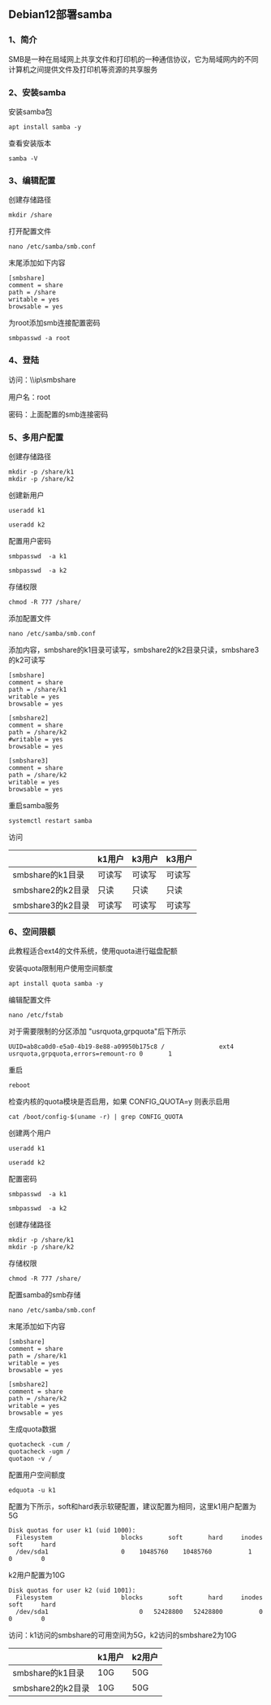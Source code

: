 ## Debian12部署samba

### 1、简介

SMB是一种在局域网上共享文件和打印机的一种通信协议，它为局域网内的不同计算机之间提供文件及打印机等资源的共享服务 

### 2、安装samba

安装samba包

```shell
apt install samba -y
```

查看安装版本

```shell
samba -V
```

### 3、编辑配置

创建存储路径

```shell
mkdir /share
```

打开配置文件

```shell
nano /etc/samba/smb.conf
```

末尾添加如下内容

```shell
[smbshare]
comment = share
path = /share
writable = yes
browsable = yes
```

为root添加smb连接配置密码

```shell
smbpasswd -a root
```

### 4、登陆

访问：\\\ip\smbshare

用户名：root

密码：上面配置的smb连接密码

### 5、多用户配置

创建存储路径

```shell
mkdir -p /share/k1
mkdir -p /share/k2
```

创建新用户

```shell
useradd k1

useradd k2
```

配置用户密码

```shell
smbpasswd  -a k1

smbpasswd  -a k2
```

存储权限

```shell
chmod -R 777 /share/
```

添加配置文件

```shell
nano /etc/samba/smb.conf
```

添加内容，smbshare的k1目录可读写，smbshare2的k2目录只读，smbshare3的k2可读写

```shell
[smbshare]
comment = share
path = /share/k1
writable = yes
browsable = yes

[smbshare2]
comment = share
path = /share/k2
#writable = yes
browsable = yes

[smbshare3]
comment = share
path = /share/k2
writable = yes
browsable = yes
```

重启samba服务

```shell
systemctl restart samba
```

访问

|                   | k1用户 | k3用户 | k3用户 |
| :---------------- | :----- | ------ | ------ |
| smbshare的k1目录  | 可读写 | 可读写 | 可读写 |
| smbshare2的k2目录 | 只读   | 只读   | 只读   |
| smbshare3的k2目录 | 可读写 | 可读写 | 可读写 |

### 6、空间限额

此教程适合ext4的文件系统，使用quota进行磁盘配额

安装quota限制用户使用空间额度

```shell
apt install quota samba -y
```

编辑配置文件

```shell
nano /etc/fstab
```

对于需要限制的分区添加 "usrquota,grpquota"后下所示

```shell
UUID=ab8ca0d0-e5a0-4b19-8e88-a09950b175c8 /               ext4    usrquota,grpquota,errors=remount-ro 0       1
```

重启

```shell
reboot
```

检查内核的quota模块是否启用，如果 CONFIG_QUOTA=y 则表示启用

```shell
cat /boot/config-$(uname -r) | grep CONFIG_QUOTA
```

创建两个用户

```shell
useradd k1

useradd k2
```

配置密码

```shell
smbpasswd  -a k1

smbpasswd  -a k2
```

创建存储路径

```shell
mkdir -p /share/k1
mkdir -p /share/k2
```

存储权限

```shell
chmod -R 777 /share/
```

配置samba的smb存储

```shell
nano /etc/samba/smb.conf
```

末尾添加如下内容

```shell
[smbshare]
comment = share
path = /share/k1
writable = yes
browsable = yes

[smbshare2]
comment = share
path = /share/k2
writable = yes
browsable = yes
```

生成quota数据

```shell
quotacheck -cum /
quotacheck -ugm /
quotaon -v /
```

配置用户空间额度

```shell
edquota -u k1
```

配置为下所示，soft和hard表示软硬配置，建议配置为相同，这里k1用户配置为5G

```shell
Disk quotas for user k1 (uid 1000):
  Filesystem                   blocks       soft       hard     inodes     soft     hard
  /dev/sda1                    0    10485760    10485760          1        0        0
```

k2用户配置为10G

```shell
Disk quotas for user k2 (uid 1001):
  Filesystem                   blocks       soft       hard     inodes     soft     hard
  /dev/sda1                         0   52428800   52428800          0        0        0
```

访问：k1访问的smbshare的可用空间为5G，k2访问的smbshare2为10G

|                   | k1用户 | k2用户 |
| ----------------- | ------ | ------ |
| smbshare的k1目录  | 10G    | 50G    |
| smbshare2的k2目录 | 10G    | 50G    |

